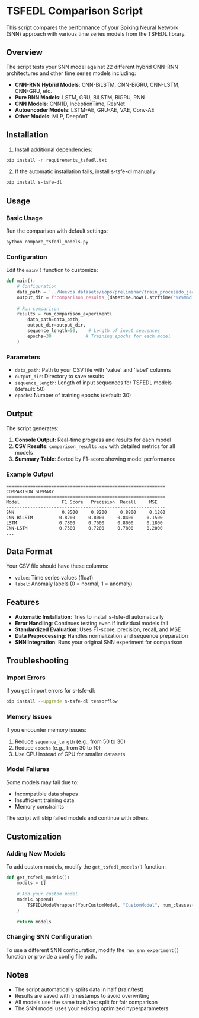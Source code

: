 # TSFEDL Comparison Script

This script compares the performance of your Spiking Neural Network (SNN) approach with various time series models from the TSFEDL library.

## Overview

The script tests your SNN model against 22 different hybrid CNN-RNN architectures and other time series models including:

- **CNN-RNN Hybrid Models**: CNN-BiLSTM, CNN-BiGRU, CNN-LSTM, CNN-GRU, etc.
- **Pure RNN Models**: LSTM, GRU, BiLSTM, BiGRU, RNN
- **CNN Models**: CNN1D, InceptionTime, ResNet
- **Autoencoder Models**: LSTM-AE, GRU-AE, VAE, Conv-AE
- **Other Models**: MLP, DeepAnT

## Installation

1. Install additional dependencies:
```bash
pip install -r requirements_tsfedl.txt
```

2. If the automatic installation fails, install s-tsfe-dl manually:
```bash
pip install s-tsfe-dl
```

## Usage

### Basic Usage

Run the comparison with default settings:
```bash
python compare_tsfedl_models.py
```

### Configuration

Edit the `main()` function to customize:

```python
def main():
    # Configuration
    data_path = '../Nuevos datasets/iops/preliminar/train_procesado_javi/1c35dbf57f55f5e4_filled.csv'
    output_dir = f'comparison_results_{datetime.now().strftime("%Y%m%d_%H%M%S")}'
    
    # Run comparison
    results = run_comparison_experiment(
        data_path=data_path,
        output_dir=output_dir,
        sequence_length=50,    # Length of input sequences
        epochs=30             # Training epochs for each model
    )
```

### Parameters

- `data_path`: Path to your CSV file with 'value' and 'label' columns
- `output_dir`: Directory to save results
- `sequence_length`: Length of input sequences for TSFEDL models (default: 50)
- `epochs`: Number of training epochs (default: 30)

## Output

The script generates:

1. **Console Output**: Real-time progress and results for each model
2. **CSV Results**: `comparison_results.csv` with detailed metrics for all models
3. **Summary Table**: Sorted by F1-score showing model performance

### Example Output

```
============================================================
COMPARISON SUMMARY
============================================================
Model                F1 Score   Precision  Recall     MSE       
------------------------------------------------------------
SNN                  0.8500     0.8200     0.8800     0.1200
CNN-BiLSTM          0.8200     0.8000     0.8400     0.1500
LSTM                0.7800     0.7600     0.8000     0.1800
CNN-LSTM            0.7500     0.7200     0.7800     0.2000
...
```

## Data Format

Your CSV file should have these columns:
- `value`: Time series values (float)
- `label`: Anomaly labels (0 = normal, 1 = anomaly)

## Features

- **Automatic Installation**: Tries to install s-tsfe-dl automatically
- **Error Handling**: Continues testing even if individual models fail
- **Standardized Evaluation**: Uses F1-score, precision, recall, and MSE
- **Data Preprocessing**: Handles normalization and sequence preparation
- **SNN Integration**: Runs your original SNN experiment for comparison

## Troubleshooting

### Import Errors
If you get import errors for s-tsfe-dl:
```bash
pip install --upgrade s-tsfe-dl tensorflow
```

### Memory Issues
If you encounter memory issues:
1. Reduce `sequence_length` (e.g., from 50 to 30)
2. Reduce `epochs` (e.g., from 30 to 10)
3. Use CPU instead of GPU for smaller datasets

### Model Failures
Some models may fail due to:
- Incompatible data shapes
- Insufficient training data
- Memory constraints

The script will skip failed models and continue with others.

## Customization

### Adding New Models
To add custom models, modify the `get_tsfedl_models()` function:

```python
def get_tsfedl_models():
    models = []
    
    # Add your custom model
    models.append(
        TSFEDLModelWrapper(YourCustomModel, "CustomModel", num_classes=2)
    )
    
    return models
```

### Changing SNN Configuration
To use a different SNN configuration, modify the `run_snn_experiment()` function or provide a config file path.

## Notes

- The script automatically splits data in half (train/test)
- Results are saved with timestamps to avoid overwriting
- All models use the same train/test split for fair comparison
- The SNN model uses your existing optimized hyperparameters 